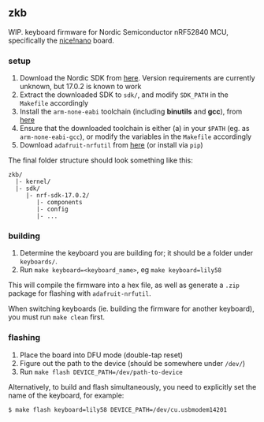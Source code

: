 ## zkb

WIP. keyboard firmware for Nordic Semiconductor nRF52840 MCU, specifically the [nice!nano](https://docs.nicekeyboards.com/#/nice!nano/) board.

### setup

1. Download the Nordic SDK from [here](https://www.nordicsemi.com/Software-and-tools/Software/nRF5-SDK/Download). Version requirements are currently unknown, but 17.0.2 is known to work
2. Extract the downloaded SDK to `sdk/`, and modify `SDK_PATH` in the `Makefile` accordingly
3. Install the `arm-none-eabi` toolchain (including **binutils** and **gcc**), from [here](https://developer.arm.com/tools-and-software/open-source-software/developer-tools/gnu-toolchain/gnu-rm/downloads)
4. Ensure that the downloaded toolchain is either (a) in your `$PATH` (eg. as `arm-none-eabi-gcc`), or modify the variables in the `Makefile` accordingly
5. Download `adafruit-nrfutil` from [here](https://github.com/adafruit/Adafruit_nRF52_nrfutil) (or install via `pip`)

The final folder structure should look something like this:
```
zkb/
  |- kernel/
  |- sdk/
     |- nrf-sdk-17.0.2/
        |- components
        |- config
        |- ...
```

### building

1. Determine the keyboard you are building for; it should be a folder under `keyboards/`.
2. Run `make keyboard=<keyboard_name>`, eg `make keyboard=lily58`

This will compile the firmware into a hex file, as well as generate a `.zip` package for flashing with `adafruit-nrfutil`.

When switching keyboards (ie. building the firmware for another keyboard), you must run `make clean` first.

### flashing

1. Place the board into DFU mode (double-tap reset)
2. Figure out the path to the device (should be somewhere under `/dev/`)
3. Run `make flash DEVICE_PATH=/dev/path-to-device`

Alternatively, to build and flash simultaneously, you need to explicitly set the name of the keyboard, for example:

```shell
$ make flash keyboard=lily58 DEVICE_PATH=/dev/cu.usbmodem14201
```
